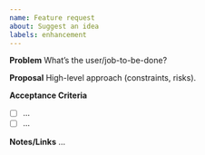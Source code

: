 ```yaml
---
name: Feature request
about: Suggest an idea
labels: enhancement
---
```


**Problem**
What’s the user/job-to-be-done?

**Proposal**
High-level approach (constraints, risks).

**Acceptance Criteria**
- [ ] …
- [ ] …

**Notes/Links**
…
